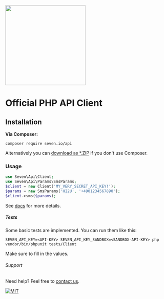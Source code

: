 <img src="https://www.seven.io/wp-content/uploads/Logo.svg" width="250" />

# Official PHP API Client

## Installation

**Via Composer:**

```shell script 
composer require seven.io/api
```

Alternatively you
can [download as *.ZIP](https://github.com/seven-io/php-client/releases/latest "download as *.ZIP")
if you don't use Composer.

### Usage

```php
use Seven\Api\Client;
use Seven\Api\Params\SmsParams;
$client = new Client('MY_VERY_SECRET_API_KEY!');
$params = new SmsParams('HI2U', '+4901234567890');
$client->sms($params);
```

See [docs](/docs) for more details.

##### Tests

Some basic tests are implemented. You can run them like this:

```shell script
SEVEN_API_KEY=<API-KEY> SEVEN_API_KEY_SANDBOX=<SANDBOX-API-KEY> php vendor/bin/phpunit tests/Client
```

Make sure to fill in the values.

###### Support

Need help? Feel free to [contact us](https://www.seven.io/en/company/contact/).

[![MIT](https://img.shields.io/badge/License-MIT-teal.svg)](LICENSE)
